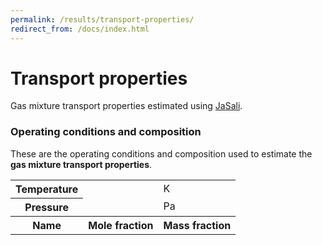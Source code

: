 ```yaml
---
permalink: /results/transport-properties/
redirect_from: /docs/index.html
---
```

# **Transport properties**
Gas mixture transport properties estimated using <a href="https://github.com/srebughini/JASALI">JaSali</a>.

### **Operating conditions and composition**
These are the operating conditions and composition used to estimate the **gas mixture transport properties**.
<table class="table-light">
  <tbody>
    <tr>
      <th scope="row">Temperature <i class="fa-regular fa-temperature-three-quarters"></i></th>
      <td id="T"></td>
      <td>K</td>
    </tr>
    <tr>
      <th scope="row">Pressure <i class="fa-regular fa-gauge"></i></th>
      <td id="P"></td>
      <td>Pa</td>
    </tr>
    <tr class="table-dark">
      <th scope="row">Name <i class="fa-regular fa-atom"></i></th>
      <th >Mole fraction <i class="fa-regular fa-chart-pie"></i></th>
      <th >Mass fraction <i class="fa-regular fa-chart-pie"></i></th>
    </tr>
  </tbody>
</table>